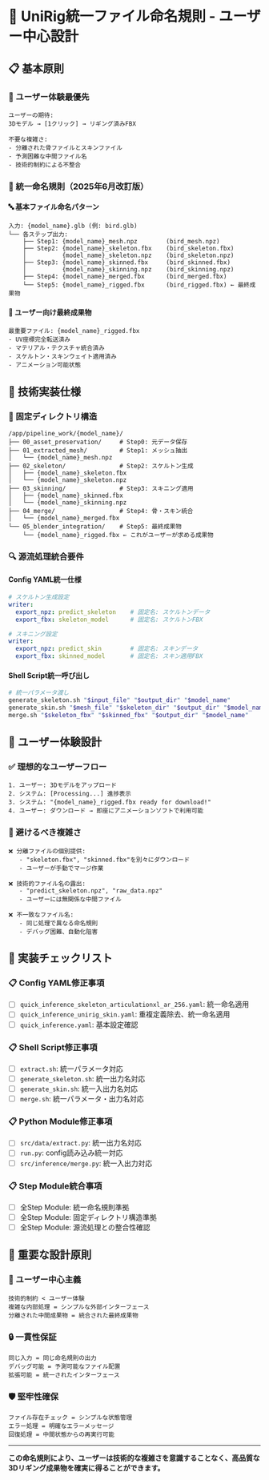 # 🎯 UniRig統一ファイル命名規則 - ユーザー中心設計

## 📋 基本原則

### 🎨 ユーザー体験最優先
```
ユーザーの期待: 
3Dモデル → [1クリック] → リギング済みFBX

不要な複雑さ:
- 分離された骨ファイルとスキンファイル  
- 予測困難な中間ファイル名
- 技術的制約による不整合
```

### 📄 統一命名規則（2025年6月改訂版）

#### 🔤 基本ファイル命名パターン
```
入力: {model_name}.glb (例: bird.glb)
└── 各ステップ出力:
    ├── Step1: {model_name}_mesh.npz        (bird_mesh.npz)
    ├── Step2: {model_name}_skeleton.fbx    (bird_skeleton.fbx)
    │          {model_name}_skeleton.npz    (bird_skeleton.npz)
    ├── Step3: {model_name}_skinned.fbx     (bird_skinned.fbx)
    │          {model_name}_skinning.npz    (bird_skinning.npz)
    ├── Step4: {model_name}_merged.fbx      (bird_merged.fbx)
    └── Step5: {model_name}_rigged.fbx      (bird_rigged.fbx) ← 最終成果物
```

#### 🎯 ユーザー向け最終成果物
```
最重要ファイル: {model_name}_rigged.fbx
- UV座標完全転送済み
- マテリアル・テクスチャ統合済み  
- スケルトン・スキンウェイト適用済み
- アニメーション可能状態
```

## 🔧 技術実装仕様

### 📁 固定ディレクトリ構造
```
/app/pipeline_work/{model_name}/
├── 00_asset_preservation/     # Step0: 元データ保存
├── 01_extracted_mesh/         # Step1: メッシュ抽出
│   └── {model_name}_mesh.npz
├── 02_skeleton/               # Step2: スケルトン生成
│   ├── {model_name}_skeleton.fbx
│   └── {model_name}_skeleton.npz
├── 03_skinning/               # Step3: スキニング適用
│   ├── {model_name}_skinned.fbx
│   └── {model_name}_skinning.npz
├── 04_merge/                  # Step4: 骨・スキン統合
│   └── {model_name}_merged.fbx
└── 05_blender_integration/    # Step5: 最終成果物
    └── {model_name}_rigged.fbx ← これがユーザーが求める成果物
```

### 🔍 源流処理統合要件

#### Config YAML統一仕様
```yaml
# スケルトン生成設定
writer:
  export_npz: predict_skeleton    # 固定名: スケルトンデータ
  export_fbx: skeleton_model      # 固定名: スケルトンFBX

# スキニング設定  
writer:
  export_npz: predict_skin        # 固定名: スキンデータ
  export_fbx: skinned_model       # 固定名: スキン適用FBX
```

#### Shell Script統一呼び出し
```bash
# 統一パラメータ渡し
generate_skeleton.sh "$input_file" "$output_dir" "$model_name"
generate_skin.sh "$mesh_file" "$skeleton_dir" "$output_dir" "$model_name"
merge.sh "$skeleton_fbx" "$skinned_fbx" "$output_dir" "$model_name"
```

## 🎨 ユーザー体験設計

### ✅ 理想的なユーザーフロー
```
1. ユーザー: 3Dモデルをアップロード
2. システム: [Processing...] 進捗表示
3. システム: "{model_name}_rigged.fbx ready for download!"
4. ユーザー: ダウンロード → 即座にアニメーションソフトで利用可能
```

### 🚫 避けるべき複雑さ
```
❌ 分離ファイルの個別提供:
   - "skeleton.fbx", "skinned.fbx"を別々にダウンロード
   - ユーザーが手動でマージ作業

❌ 技術的ファイル名の露出:
   - "predict_skeleton.npz", "raw_data.npz"
   - ユーザーには無関係な中間ファイル

❌ 不一致なファイル名:
   - 同じ処理で異なる命名規則
   - デバッグ困難、自動化阻害
```

## 🔧 実装チェックリスト

### 📋 Config YAML修正事項
- [ ] `quick_inference_skeleton_articulationxl_ar_256.yaml`: 統一命名適用
- [ ] `quick_inference_unirig_skin.yaml`: 重複定義除去、統一命名適用
- [ ] `quick_inference.yaml`: 基本設定確認

### 📋 Shell Script修正事項  
- [ ] `extract.sh`: 統一パラメータ対応
- [ ] `generate_skeleton.sh`: 統一出力名対応
- [ ] `generate_skin.sh`: 統一入出力名対応
- [ ] `merge.sh`: 統一パラメータ・出力名対応

### 📋 Python Module修正事項
- [ ] `src/data/extract.py`: 統一出力名対応
- [ ] `run.py`: config読み込み統一対応
- [ ] `src/inference/merge.py`: 統一入出力対応

### 📋 Step Module統合事項
- [ ] 全Step Module: 統一命名規則準拠
- [ ] 全Step Module: 固定ディレクトリ構造準拠
- [ ] 全Step Module: 源流処理との整合性確認

## 🚨 重要な設計原則

### 🎯 ユーザー中心主義
```
技術的制約 < ユーザー体験
複雑な内部処理 = シンプルな外部インターフェース
分離された中間成果物 = 統合された最終成果物
```

### 🔒 一貫性保証
```
同じ入力 = 同じ命名規則の出力
デバッグ可能 = 予測可能なファイル配置
拡張可能 = 統一されたインターフェース
```

### 🛡️ 堅牢性確保
```
ファイル存在チェック = シンプルな状態管理
エラー処理 = 明確なエラーメッセージ
回復処理 = 中間状態からの再実行可能
```

---

**この命名規則により、ユーザーは技術的な複雑さを意識することなく、高品質な3Dリギング成果物を確実に得ることができます。**
